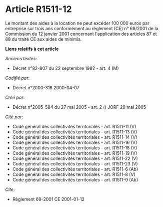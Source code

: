 # Article R1511-12

Le montant des aides à la location ne peut excéder 100 000 euros par entreprise sur trois ans conformément au règlement (CE)
n° 69/2001 de la Commission du 12 janvier 2001 concernant l'application des articles 87 et 88 du traité CE aux aides de
minimis.

**Liens relatifs à cet article**

_Anciens textes_:

  - Décret n°82-807 du 22 septembre 1982 - art. 4 (M)

_Codifié par_:

  - Décret n°2000-318 2000-04-07

_Créé par_:

  - Décret n°2005-584 du 27 mai 2005 - art. 2 () JORF 29 mai 2005

_Cité par_:

  - Code général des collectivités territoriales - art. R1511-11 (V)
  - Code général des collectivités territoriales - art. R1511-13 (V)
  - Code général des collectivités territoriales - art. R1511-14 (V)
  - Code général des collectivités territoriales - art. R1511-16 (V)
  - Code général des collectivités territoriales - art. R1511-18 (V)
  - Code général des collectivités territoriales - art. R1511-19 (V)
  - Code général des collectivités territoriales - art. R1511-22 (V)
  - Code général des collectivités territoriales - art. R1511-23 (V)
  - Code général des collectivités territoriales - art. R1511-6 (Ab)
  - Code général des collectivités territoriales - art. R1511-8 (V)
  - Code général des collectivités territoriales - art. R1511-9 (Ab)

_Cite_:

  - Règlement 69-2001 CE 2001-01-12
